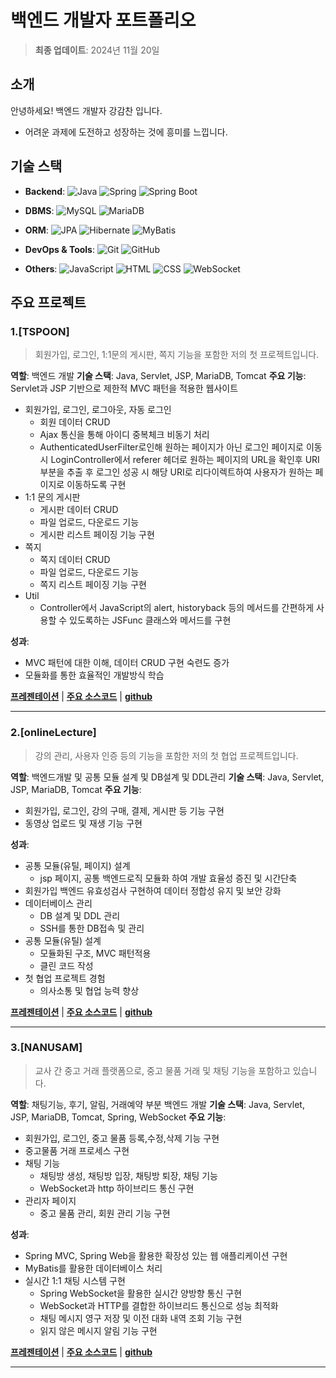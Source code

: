 # 백엔드 개발자 포트폴리오

> **최종 업데이트**: 2024년 11월 20일

## 소개
안녕하세요! 백엔드 개발자 강감찬 입니다.
- 어려운 과제에 도전하고 성장하는 것에 흥미를 느낍니다.

## 기술 스택
- **Backend**: ![Java](https://img.shields.io/badge/Java-007396?style=flat-square&logo=Java&logoColor=white) ![Spring](https://img.shields.io/badge/Spring-6DB33F?style=flat-square&logo=Spring&logoColor=white) ![Spring Boot](https://img.shields.io/badge/Spring_Boot-6DB33D?style=flat-square&logo=Spring_Boot&logoColor=white)

- **DBMS**: ![MySQL](https://img.shields.io/badge/MySQL-4479A1?style=flat-square&logo=MySQL&logoColor=white) ![MariaDB](https://img.shields.io/badge/MariaDB-003545?style=flat-square&logo=MariaDB&logoColor=white)

- **ORM**: ![JPA](https://img.shields.io/badge/JPA-6DB33F?style=flat-square&logo=Spring&logoColor=white) ![Hibernate](https://img.shields.io/badge/Hibernate-59666C?style=flat-square&logo=Hibernate&logoColor=white) ![MyBatis](https://img.shields.io/badge/MyBatis-000000?style=flat-square)

- **DevOps & Tools**: ![Git](https://img.shields.io/badge/Git-F05032?style=flat-square&logo=Git&logoColor=white) ![GitHub](https://img.shields.io/badge/GitHub-181717?style=flat-square&logo=GitHub&logoColor=white)

- **Others**: ![JavaScript](https://img.shields.io/badge/JavaScript-F7DF1E?style=flat-square&logo=JavaScript&logoColor=white) ![HTML](https://img.shields.io/badge/HTML-E34F26?style=flat-square&logo=html5&logoColor=white) ![CSS](https://img.shields.io/badge/CSS-1572B6?style=flat-square&logo=css3&logoColor=white) ![WebSocket](https://img.shields.io/badge/WebSocket-000000?style=flat-square&logo=WebSocket&logoColor=white)

## 주요 프로젝트
### 1.[TSPOON]
> 회원가입, 로그인, 1:1문의 게시판, 쪽지 기능을 포함한 저의 첫 프로젝트입니다.

**역할**: 백엔드 개발
**기술 스택**: Java, Servlet, JSP, MariaDB, Tomcat
**주요 기능**: Servlet과 JSP 기반으로 제한적 MVC 패턴을 적용한 웹사이트
- 회원가입, 로그인, 로그아웃, 자동 로그인
  - 회원 데이터 CRUD
  - Ajax 통신을 통해 아이디 중복체크 비동기 처리
  - AuthenticatedUserFilter로인해 원하는 페이지가 아닌 로그인 페이지로 이동 시
    LoginController에서 referer 헤더로 원하는 페이지의 URL을 확인후 URI부분을 추출 후
    로그인 성공 시 해당 URI로 리다이렉트하여 사용자가 원하는 페이지로 이동하도록 구현
- 1:1 문의 게시판
  - 게시판 데이터 CRUD
  - 파일 업로드, 다운로드 기능
  - 게시판 리스트 페이징 기능 구현
- 쪽지
  - 쪽지 데이터 CRUD
  - 파일 업로드, 다운로드 기능
  - 쪽지 리스트 페이징 기능 구현
- Util
  - Controller에서 JavaScript의 alert, historyback 등의 메서드를 간편하게
    사용할 수 있도록하는 JSFunc 클래스와 메서드를 구현

**성과**:
- MVC 패턴에 대한 이해, 데이터 CRUD 구현 숙련도 증가
- 모듈화를 통한 효율적인 개발방식 학습

**[프레젠테이션](project/tspoon/강감찬_tspoon.pptx)** | **[주요 소스코드](project/tspoon/강감찬_tspoon_project.md)** | **[github](https://github.com/kangkamchan/Portfolio/tree/main/project/tspoon)**

***
### 2.[onlineLecture]
> 강의 관리, 사용자 인증 등의 기능을 포함한 저의 첫 협업 프로젝트입니다.

**역할**: 백엔드개발 및 공통 모듈 설계 및 DB설계 및 DDL관리
**기술 스택**: Java, Servlet, JSP, MariaDB, Tomcat
**주요 기능**:
- 회원가입, 로그인, 강의 구매, 결제, 게시판 등 기능 구현
- 동영상 업로드 및 재생 기능 구현

**성과**:
-  공통 모듈(유틸, 페이지) 설계
	- jsp 페이지, 공통 백엔드로직 모듈화 하여 개발 효율성 증진 및 시간단축
-  회원가입 백엔드 유효성검사 구현하여 데이터 정합성 유지 및 보안 강화
- 데이터베이스 관리
  - DB 설계 및 DDL 관리
  - SSH를 통한 DB접속 및 관리
- 공통 모듈(유틸) 설계
  - 모듈화된 구조, MVC 패턴적용
  - 클린 코드 작성
- 첫 협업 프로젝트 경험
  - 의사소통 및 협업 능력 향상

**[프레젠테이션](project/onlineLecture/onlinLecture_project.pdf)** | **[주요 소스코드](project/onlineLecture/onlineLecture_project.md)** | **[github](https://github.com/TheLastOnlineLecture/onlineLecture)** 

***

### 3.[NANUSAM]

>교사 간 중고 거래 플랫폼으로, 중고 물품 거래 및 채팅 기능을 포함하고 있습니다.

**역할**: 채팅기능, 후기,  알림, 거래예약 부분 백엔드 개발 
**기술 스택**: Java, Servlet, JSP, MariaDB, Tomcat, Spring, WebSocket
**주요 기능**:
- 회원가입, 로그인, 중고 물품 등록,수정,삭제 기능 구현
- 중고물품 거래 프로세스 구현
- 채팅 기능
  - 채팅방 생성, 채팅방 입장, 채팅방 퇴장, 채팅 기능
  - WebSocket과 http 하이브리드 통신 구현
- 관리자 페이지
  - 중고 물품 관리, 회원 관리 기능 구현

**성과**:
- Spring MVC, Spring Web을 활용한 확장성 있는 웹 애플리케이션 구현
- MyBatis를 활용한 데이터베이스 처리
- 실시간 1:1 채팅 시스템 구현
  - Spring WebSocket을 활용한 실시간 양방향 통신 구현
  - WebSocket과 HTTP를 결합한 하이브리드 통신으로 성능 최적화
  - 채팅 메시지 영구 저장 및 이전 대화 내역 조회 기능 구현
  - 읽지 않은 메시지 알림 기능 구현

**[프레젠테이션](project/eduSecond/eduSecond_project.pdf)** | **[주요 소스코드](project/eduSecond/eduSecond_project.md)** | **[github](https://github.com/eduSecond)**

***
